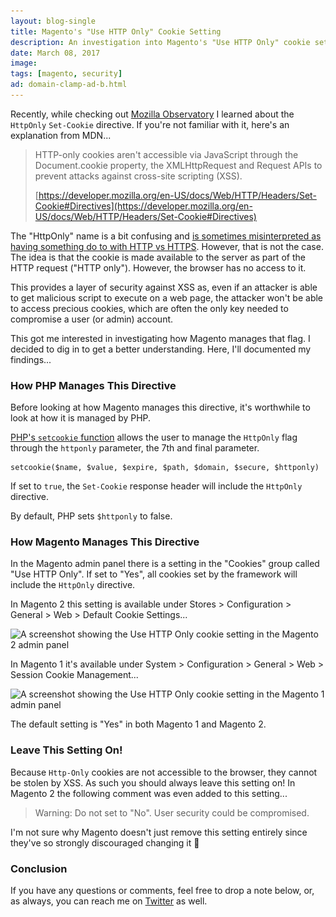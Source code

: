 ```yaml
---
layout: blog-single
title: Magento's "Use HTTP Only" Cookie Setting
description: An investigation into Magento's "Use HTTP Only" cookie setting.
date: March 08, 2017
image: 
tags: [magento, security]
ad: domain-clamp-ad-b.html
---
```


Recently, while checking out [Mozilla Observatory](https://observatory.mozilla.org) I learned about the `HttpOnly` `Set-Cookie` directive. If you're not familiar with it, here's an explanation from MDN...

> HTTP-only cookies aren't accessible via JavaScript through the Document.cookie property, the XMLHttpRequest and Request APIs to prevent attacks against cross-site scripting (XSS).
> 
> [https://developer.mozilla.org/en-US/docs/Web/HTTP/Headers/Set-Cookie#Directives](https://developer.mozilla.org/en-US/docs/Web/HTTP/Headers/Set-Cookie#Directives)

The "HttpOnly" name is a bit confusing and [is sometimes misinterpreted as having something do to with HTTP vs HTTPS](http://stackoverflow.com/questions/8611871/is-httponly-necessary-when-ssl-is-already-set). However, that is not the case. The idea is that the cookie is made available to the server as part of the HTTP request ("HTTP only"). However, the browser has no access to it. 

This provides a layer of security against XSS as, even if an attacker is able to get malicious script to execute on a web page, the attacker won't be able to access precious cookies, which are often the only key needed to compromise a user (or admin) account.

This got me interested in investigating how Magento manages that flag. I decided to dig in to get a better understanding. Here, I'll documented my findings...

<!-- excerpt_separator -->

### How PHP Manages This Directive

Before looking at how Magento manages this directive, it's worthwhile to look at how it is managed by PHP.

[PHP's `setcookie` function](http://php.net/manual/en/function.setcookie.php) allows the user to manage the `HttpOnly` flag through the `httponly` parameter, the 7th and final parameter.

```php?start_inline=1
setcookie($name, $value, $expire, $path, $domain, $secure, $httponly)
```

If set to `true`, the `Set-Cookie` response header will include the `HttpOnly` directive. 

By default, PHP sets `$httponly` to false.

### How Magento Manages This Directive

In the Magento admin panel there is a setting in the "Cookies" group called "Use HTTP Only". If set to "Yes", all cookies set by the framework will include the `HttpOnly` directive.

In Magento 2 this setting is available under Stores > Configuration > General > Web > Default Cookie Settings...

<img
  class="rounded shadow"
  src="/img/blog/magentos-use-http-only-cookie-setting/magento-2-use-http-only-cookie@1x.jpg"
  srcset="/img/blog/magentos-use-http-only-cookie-setting/magento-2-use-http-only-cookie@1x.jpg 1x, /img/blog/magentos-use-http-only-cookie-setting/magento-2-use-http-only-cookie@2x.jpg 2x"
  alt="A screenshot showing the Use HTTP Only cookie setting in the Magento 2 admin panel">

In Magento 1 it's available under System > Configuration > General > Web > Session Cookie Management...

<img
  class="rounded shadow"
  src="/img/blog/magentos-use-http-only-cookie-setting/magento-1-use-http-only-cookie@1x.jpg"
  srcset="/img/blog/magentos-use-http-only-cookie-setting/magento-1-use-http-only-cookie@1x.jpg 1x, /img/blog/magentos-use-http-only-cookie-setting/magento-1-use-http-only-cookie@2x.jpg 2x"
  alt="A screenshot showing the Use HTTP Only cookie setting in the Magento 1 admin panel">

The default setting is "Yes" in both Magento 1 and Magento 2.

### Leave This Setting On!

Because `Http-Only` cookies are not accessible to the browser, they cannot be stolen by XSS. As such you should always leave this setting on! In Magento 2 the following comment was even added to this setting...

> Warning:  Do not set to "No". User security could be compromised.

I'm not sure why Magento doesn't just remove this setting entirely since they've so strongly discouraged changing it :grimacing:

### Conclusion

If you have any questions or comments, feel free to drop a note below, or, as always, you can reach me on [Twitter](http://twitter.com/maxpchadwick) as well.